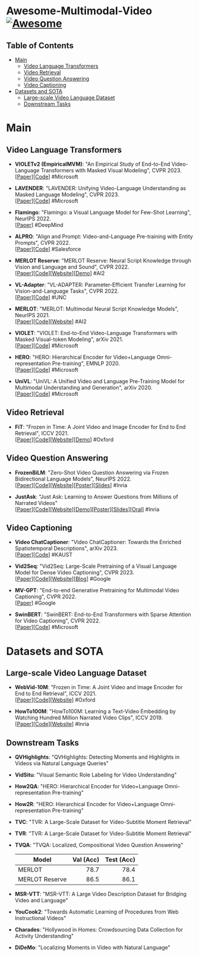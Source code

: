 # Awesome-Multimodal-Video [![Awesome](https://cdn.rawgit.com/sindresorhus/awesome/d7305f38d29fed78fa85652e3a63e154dd8e8829/media/badge.svg)](https://github.com/sindresorhus/awesome)



## Table of Contents

* [Main](#main)
  * [Video Language Transformers](#video-language-transformers)
  * [Video Retrieval](#video-retrieval)
  * [Video Question Answering](#video-question-answering)
  * [Video Captioning](#video-captioning)
* [Datasets and SOTA](#datasets-and-sota)
   * [Large-scale Video Language Dataset](#large-scale-video-language-dataset)
   * [Downstream Tasks](#downstream-tasks)




# Main

## Video Language Transformers

  * **VIOLETv2 (EmpiricalMVM)**: "An Empirical Study of End-to-End Video-Language Transformers with Masked Visual Modeling", CVPR 2023.
    <br/>[[Paper](https://arxiv.org/abs/2209.01540)][[Code](https://github.com/tsujuifu/pytorch_empirical-mvm)] #Microsoft

  * **LAVENDER**: "LAVENDER: Unifying Video-Language Understanding as Masked Language Modeling", CVPR 2023.
    <br/>[[Paper](https://arxiv.org/abs/2206.07160)][[Code](https://github.com/microsoft/LAVENDER)] #Microsoft

  * **Flamingo**: "Flamingo: a Visual Language Model for Few-Shot Learning", NeurIPS 2022.
    <br/>[[Paper](https://arxiv.org/abs/2204.14198)] #DeepMind

  * **ALPRO**: "Align and Prompt: Video-and-Language Pre-training with Entity Prompts", CVPR 2022.
    <br/>[[Paper](https://arxiv.org/abs/2112.09583)][[Code](https://github.com/salesforce/ALPRO)] #Salesforce

  * **MERLOT Reserve**: "MERLOT Reserve: Neural Script Knowledge through Vision and Language and Sound", CVPR 2022.
    <br/>[[Paper](http://arxiv.org/abs/2201.02639)][[Code](https://github.com/rowanz/merlot_reserve)][[Website](https://rowanzellers.com/merlotreserve/)][[Demo](https://merlot.apps.allenai.org/)] #AI2

  * **VL-Adapter**: "VL-ADAPTER: Parameter-Efficient Transfer Learning for Vision-and-Language Tasks", CVPR 2022.
    <br/>[[Paper](https://arxiv.org/abs/2112.06825)][[Code](https://github.com/ylsung/VL_adapter)] #UNC


  * **MERLOT**: "MERLOT: Multimodal Neural Script Knowledge Models", NeurIPS 2021.
    <br/>[[Paper](https://arxiv.org/abs/2106.02636)][[Code](https://github.com/rowanz/merlot)][[Website](https://rowanzellers.com/merlot/)] #AI2

  * **VIOLET**: "VIOLET: End-to-End Video-Language Transformers with Masked Visual-token Modeling", arXiv 2021.
    <br/>[[Paper](https://arxiv.org/abs/2111.12681)][[Code](https://github.com/tsujuifu/pytorch_violet)] #Microsoft

  * **HERO**: "HERO: Hierarchical Encoder for Video+Language Omni-representation Pre-training", EMNLP 2020.
    <br/>[[Paper](https://arxiv.org/abs/2005.00200)][[Code](https://github.com/linjieli222/HERO)] #Microsoft

  * **UniVL**: "UniVL: A Unified Video and Language Pre-Training Model for Multimodal Understanding and Generation", arXiv 2020.
    <br/>[[Paper](https://arxiv.org/abs/2002.06353)][[Code](https://github.com/microsoft/UniVL)] #Microsoft


## Video Retrieval

  * **FiT**: "Frozen in Time: ️A Joint Video and Image Encoder for End to End Retrieval", ICCV 2021.
    <br/>[[Paper](https://arxiv.org/abs/2104.00650)][[Code](https://github.com/m-bain/frozen-in-time)][[Website](https://www.robots.ox.ac.uk/~vgg/research/frozen-in-time)][[Demo](http://meru.robots.ox.ac.uk/frozen-in-time)] #Oxford

## Video Question Answering

  * **FrozenBiLM**: "Zero-Shot Video Question Answering via Frozen Bidirectional Language Models", NeurIPS 2022.
    <br/>[[Paper](https://arxiv.org/abs/2206.08155)][[Code](https://github.com/antoyang/FrozenBiLM)][[Website](https://antoyang.github.io/frozenbilm.html)][[Poster](https://antoyang.github.io/slides/frozenbilm-neurips-poster.pdf)][[Slides](https://antoyang.github.io/slides/frozenbilm-neurips.pdf)] #Inria


  * **JustAsk**: "Just Ask: Learning to Answer Questions from Millions of Narrated Videos"
    <br/>[[Paper](https://arxiv.org/abs/2012.00451)][[Code](https://github.com/antoyang/just-ask)][[Website](https://antoyang.github.io/just-ask.html)][[Demo](http://videoqa.paris.inria.fr/)][[Poster](https://antoyang.github.io/slides/just-ask-iccv-poster.pdf)][[Slides](https://antoyang.github.io/slides/just-ask-iccv.pdf)][[Oral](https://youtu.be/jzXdRT5W3C4?t=17280)] #Inria

## Video Captioning

  * **Video ChatCaptioner**: "Video ChatCaptioner: Towards the Enriched Spatiotemporal Descriptions", arXiv 2023.
    <br/>[[Paper](https://arxiv.org/abs/2304.04227)][[Code](https://github.com/Vision-CAIR/ChatCaptioner)] #KAUST

  * **Vid2Seq**: "Vid2Seq: Large-Scale Pretraining of a Visual Language Model for Dense Video Captioning", CVPR 2023.
    <br/>[[Paper](https://arxiv.org/abs/2302.14115)][[Code](https://github.com/google-research/scenic/tree/main/scenic/projects/vid2seq)][[Website](https://antoyang.github.io/vid2seq.html)][[Blog](https://ai.googleblog.com/2023/03/vid2seq-pretrained-visual-language.html)] #Google

  * **MV-GPT**: "End-to-end Generative Pretraining for Multimodal Video Captioning", CVPR 2022.
    <br/>[[Paper](https://arxiv.org/abs/2201.08264)] #Google

  * **SwinBERT**: "SwinBERT: End-to-End Transformers with Sparse Attention for Video Captioning", CVPR 2022.
    <br/>[[Paper](https://arxiv.org/abs/2111.13196)][[Code](https://github.com/microsoft/SwinBERT)] #Microsoft

# Datasets and SOTA

## Large-scale Video Language Dataset

  * **WebVid-10M**: "Frozen in Time: A Joint Video and Image Encoder for End to End Retrieval", ICCV 2021.
  <br/>[[Paper](https://arxiv.org/abs/2104.00650)][[Code](https://github.com/m-bain/webvid)][[Website](https://m-bain.github.io/webvid-dataset)] #Oxford

  * **HowTo100M**: "HowTo100M: Learning a Text-Video Embedding by Watching Hundred Million Narrated Video Clips", ICCV 2019.
  <br/>[[Paper](https://arxiv.org/abs/1906.03327)][[Code](https://github.com/antoine77340/howto100m)][[Website](https://www.di.ens.fr/willow/research/howto100m)] #Inria

## Downstream Tasks

  * **QVHighlights**: "QVHighlights: Detecting Moments and Highlights in Videos via Natural Language Queries"

  * **VidSitu**: "Visual Semantic Role Labeling for Video Understanding"

  * **How2QA**: "HERO: Hierarchical Encoder for Video+Language Omni-representation Pre-training"

  * **How2R**: "HERO: Hierarchical Encoder for Video+Language Omni-representation Pre-training"
 
  * **TVC**: "TVR: A Large-Scale Dataset for Video-Subtitle Moment Retrieval"

  * **TVR**: "TVR: A Large-Scale Dataset for Video-Subtitle Moment Retrieval"

  * **TVQA**: "TVQA: Localized, Compositional Video Question Answering"


    | Model                                     | Val (Acc)                   | Test (Acc)                 |
    | ----------------------------------------  | ---------------------------:| --------------------------:|
    | MERLOT                                    |                        78.7 |                       78.4 |
    | MERLOT Reserve                            |                        86.5 |                       86.1 |



  * **MSR-VTT**: "MSR-VTT: A Large Video Description Dataset for Bridging Video and Language"

  * **YouCook2**: "Towards Automatic Learning of Procedures from Web Instructional Videos"

  * **Charades**: "Hollywood in Homes: Crowdsourcing Data Collection for Activity Understanding"

  * **DiDeMo**: "Localizing Moments in Video with Natural Language"